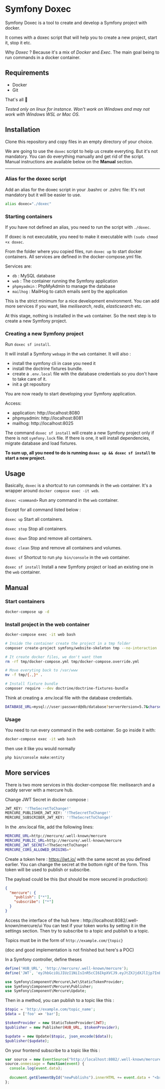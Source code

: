 # Symfony Doxec

Symfony Doxec is a tool to create and develop a Symfony project with docker.

It comes with a doxec script that will help you to create a new project, start it, stop it etc.

Why *Doxec* ? Because it's a mix of *Docker* and *Exec*. The main goal being to run commands in a docker container.

## Requirements

- Docker
- Git

That's all :tada:

*Tested only on linux for instance. Won't work on Windows and may not work with Windows WSL or Mac OS.*

## Installation

Clone this repository and copy files in an empty directory of your choice.

We are going to use the `doxec` script to help us create everyting. But it's not mandatory. You can do everything manually and get rid of the script. Manual instructions are available below on the **Manual** section.

--- 
### Alias for the doxec script
Add an alias for the doxec script in your .bashrc or .zshrc file: It's not mandatory but it will be easier to use.

```bash
alias doxec="./doxec"
```

### Starting containers

If you have not defined an alias, you need to run the script with `./doxec`.

If doxec is not executable, you need to make it executable with `(sudo chmod +x doxec`.

From the folder where you copied files, run `doxec up` to start docker containers. All services are defined in the docker-compose.yml file.

Services are:
- `db` : MySQL database
- `web` : The container running the Symfony application
- `phpmyadmin` : PhpMyAdmin to manage the database
- `mailhog` : MailHog to catch emails sent by the application

This is the strict minimum for a nice development environment. You can add more services if you want, like *meilisearch*, *redis*, *elasticsearch* etc.

At this stage, nothing is installed in the `web` container. So the next step is to create a new Symfony project.

### Creating a new Symfony project

Run `doxec sf install`.

It will install a Symfony `webapp` in the `web` container. It will also : 
- install the symfony cli in case you need it 
- install the doctrine fixtures bundle.
- create a `.env.local` file with the database credentials so you don't have to take care of it.
- init a git repository

You are now ready to start developing your Symfony application.

Access:
- application: http://localhost:8080
- phpmyadmin: http://localhost:8081
- mailhog: http://localhost:8025

The command `doxec sf install` will create a new Symfony project only if there is not `symfony.lock` file. If there is one, it will install dependencies, migrate database and load fixtures.

**To sum up, all you need to do is running `doxec up && doxec sf install` to start a new project.**

## Usage

Basically, `doxec` is a shortcut to run commands in the `web` container. It's a wrapper around `docker compose exec -it web`.

`doxec <command>`
Run any command in the `web` container.

Except for all command listed below :

`doxec up` 
Start all containers.

`doxec stop`
Stop all containers.

`doxec down`
Stop and remove all containers.

`doxec clean` 
Stop and remove all containers and volumes.

`doxec sf`
Shortcut to run `php bin/console` in the `web` container.

`doxec sf install`
Install a new Symfony project or load an existing one in the `web` container.

## Manual

### Start containers
  
```bash
docker-compose up -d
```

### Install project in the web container

```bash
docker-compose exec -it web bash

# Inside the container create the project in a tmp folder
composer create-project symfony/website-skeleton tmp --no-interaction

# It create docker files, we don't want them
rm -rf tmp/docker-compose.yml tmp/docker-compose.override.yml

# Move everyting back to /var/www
mv -f tmp/{.,}* .

# Install fixture bundle
composer require --dev doctrine/doctrine-fixtures-bundle
```

Think at creating a .env.local file with the database credentials. 
  
  ```bash
  DATABASE_URL=mysql://user:password@db/database?serverVersion=5.7&charset=utf8mb4
  ```

### Usage

You need to run every command in the web container. So go inside it with:
``` bash
docker-compose exec -it web bash
```

then use it like you would normally

```bash
php bin/console make:entity
```

## More services

There is two more services in this docker-compose file: meilisearch and a caddy server with a mercure hub.

Change JWT Secret in docker compose : 
```bash
JWT_KEY: '!TheSecretToChange!'
MERCURE_PUBLISHER_JWT_KEY: '!TheSecretToChange!'
MERCURE_SUBSCRIBER_JWT_KEY: '!TheSecretToChange!'
```

In the .env.local file, add the following lines:
```bash
MERCURE_URL=http://mercure/.well-known/mercure
MERCURE_PUBLIC_URL=http://mercure/.well-known/mercure
MERCURE_JWT_SECRET=!TheSecretToChange!
MERCURE_CORS_ALLOWED_ORIGINS=*
```

Create a token here : https://jwt.io/ with the same secret as you defined earlier. You can change the secret at the bottom right of the form.
This token will be used to publish or subscribe.

The payload could be this (but should be more secured in production): 
```json
{
  "mercure": {
    "publish": ["*"],
    "subscribe": ["*"]
  }
}
```

Access the interface of the hub here : http://localhost:8082/.well-known/mercure/ui
You can test if your token works by setting it in the settings section. Then try to subscribe to a topic and publish to a topic.

Topics must be in the form of `http://example.com/{topic}`

(doc and good implementation is not finished but here's a POC)

In a Symfony controller, define theses 

```php
define('HUB_URL', 'http://mercure/.well-known/mercure');
define('JWT', 'eyJhbGciOiJIUzI1NiIsInR5cCI6IkpXVCJ9.eyJtZXJjdXJlIjp7InB1Ymxpc2giOlsiKiJdfX0.d-OMAinT8QctdPgZX_A74Cmw0NnEKLk-eGSN0vDPSJc');

use Symfony\Component\Mercure\Jwt\StaticTokenProvider;
use Symfony\Component\Mercure\Publisher;
use Symfony\Component\Mercure\Update;
```

Then in a method, you can publish to a topic like this : 

```php
$topic = 'http://example.com/topic_name';
$data = ['foo' => 'bar'];

$tokenProvider = new StaticTokenProvider(JWT);
$publisher = new Publisher(HUB_URL, $tokenProvider);

$update = new Update($topic, json_encode($data));
$publisher($update);
```

On your frontend subscribe to a topic like this : 

```js
var source = new EventSource("http://localhost:8082/.well-known/mercure?topic=http://example.com/topic_name");
source.onmessage = function(event) {
  console.log(event.data);
  
  document.getElementById("newPublishs").innerHTML += event.data + "<br>";
};

